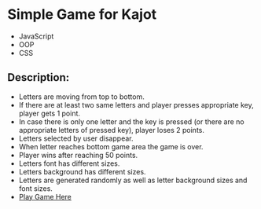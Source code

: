 # Simple Game for Kajot
- JavaScript
- OOP
- CSS

## Description:
- Letters are moving from top to bottom.
- If there are at least two same letters and player presses appropriate key, player gets 1 point.
- In case there is only one letter and the key is pressed (or there are no appropriate letters of pressed key), player loses 2 points.
- Letters selected by user disappear.
- When letter reaches bottom game area the game is over.
- Player wins after reaching 50 points.
- Letters font has different sizes.
- Letters background has different sizes.
- Letters are generated randomly as well as letter background sizes and font sizes.
- [Play Game Here](https://kayot-candidate-test.netlify.app/)
